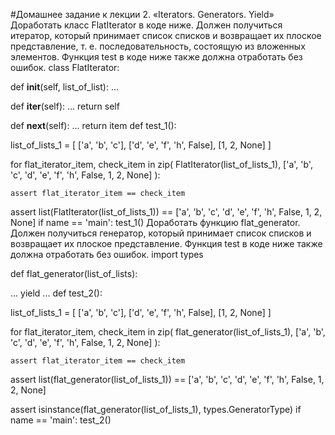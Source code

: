#Домашнее задание к лекции 2. «Iterators. Generators. Yield» Доработать класс FlatIterator в коде ниже. Должен получиться итератор, который принимает список списков и возвращает их плоское представление, т. е. последовательность, состоящую из вложенных элементов. Функция test в коде ниже также должна отработать без ошибок. class FlatIterator:

def __init__(self, list_of_list):
    ...

def __iter__(self):
    ...
    return self

def __next__(self):
    ...
    return item
def test_1():

list_of_lists_1 = [
    ['a', 'b', 'c'],
    ['d', 'e', 'f', 'h', False],
    [1, 2, None]
]

for flat_iterator_item, check_item in zip(
        FlatIterator(list_of_lists_1),
        ['a', 'b', 'c', 'd', 'e', 'f', 'h', False, 1, 2, None]
):

    assert flat_iterator_item == check_item

assert list(FlatIterator(list_of_lists_1)) == ['a', 'b', 'c', 'd', 'e', 'f', 'h', False, 1, 2, None]
if name == 'main': test_1() Доработать функцию flat_generator. Должен получиться генератор, который принимает список списков и возвращает их плоское представление. Функция test в коде ниже также должна отработать без ошибок. import types

def flat_generator(list_of_lists):

...
yield
...
def test_2():

list_of_lists_1 = [
    ['a', 'b', 'c'],
    ['d', 'e', 'f', 'h', False],
    [1, 2, None]
]

for flat_iterator_item, check_item in zip(
        flat_generator(list_of_lists_1),
        ['a', 'b', 'c', 'd', 'e', 'f', 'h', False, 1, 2, None]
):

    assert flat_iterator_item == check_item

assert list(flat_generator(list_of_lists_1)) == ['a', 'b', 'c', 'd', 'e', 'f', 'h', False, 1, 2, None]

assert isinstance(flat_generator(list_of_lists_1), types.GeneratorType)
if name == 'main': test_2()
